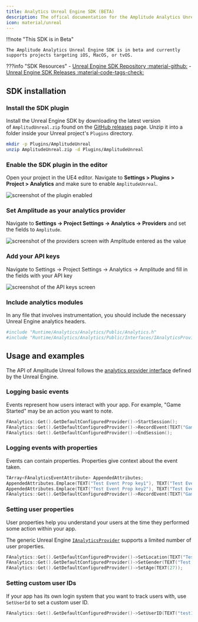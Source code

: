 ```yaml
---
title: Analytics Unreal Engine SDK (BETA)
description: The offical documentation for the Amplitude Analytics Unreal Engine SDK. 
icon: material/unreal
---
```


!!!note "This SDK is in Beta"

    The Amplitude Analytics Unreal Engine SDK is in beta and currently supports projects targeting iOS, MacOS, or tvOS.

???info "SDK Resources"
    - [Unreal Engine SDK Repository :material-github:](https://github.com/amplitude/Amplitude-Unreal)
    - [Unreal Engine SDK Releases :material-code-tags-check:](https://github.com/amplitude/Amplitude-Unreal/releases/tag/v0.1.0)

## SDK installation

### Install the SDK plugin

Install the Unreal Engine SDK by downloading the latest version of `AmplitudUnreal.zip` found on the [GitHub releases](https://github.com/amplitude/Amplitude-Unreal/releases/latest) page.
 Unzip it into a folder inside your Unreal project's `Plugins` directory.

```bash
mkdir -p Plugins/AmplitudeUnreal
unzip AmplitudeUnreal.zip -d Plugins/AmplitudeUnreal
```

### Enable the SDK plugin in the editor

Open your project in the UE4 editor. Navigate to **Settings > Plugins > Project > Analytics** and make sure to enable `AmplitudeUnreal`.

![screenshot of the plugin enabled](/../assets/images/analytics-unreal-1.png)

### Set Amplitude as your analytics provider

Navigate to **Settings -> Project Settings -> Analytics -> Providers** and set the fields to `Amplitude`.

![screenshot of the providers screen with Amplitude entered as the value](/../assets/images/analytics-unreal-2.png)

### Add your API keys

Navigate to Settings -> Project Settings -> Analytics -> Amplitude and fill in the fields with your API key

![screenshot of the API keys screen](/../assets/images/analytics-unreal-3.png)

### Include analytics modules

In any file that involves instrumentation, you should include the necessary Unreal Engine analytics headers.

```bash
#include "Runtime/Analytics/Analytics/Public/Analytics.h"
#include "Runtime/Analytics/Analytics/Public/Interfaces/IAnalyticsProvider.h"
```

## Usage and examples

The API of Amplitude Unreal follows the [analytics provider interface](https://docs.unrealengine.com/en-US/API/Runtime/Analytics/Interfaces/IAnalyticsProvider/index.html) defined by the Unreal Engine.

### Logging basic events

Events represent how users interact with your app. For example, "Game Started" may be an action you want to note.

```c++
FAnalytics::Get().GetDefaultConfiguredProvider()->StartSession();
FAnalytics::Get().GetDefaultConfiguredProvider()->RecordEvent(TEXT("Game started"));
FAnalytics::Get().GetDefaultConfiguredProvider()->EndSession();
```

### Logging events with properties

Events can contain properties. Properties give context about the event taken.

```c++
TArray<FAnalyticsEventAttribute> AppendedAttributes;
AppendedAttributes.Emplace(TEXT("Test Event Prop key1"), TEXT("Test Event value1"));
AppendedAttributes.Emplace(TEXT("Test Event Prop key2"), TEXT("Test Event value2"));
FAnalytics::Get().GetDefaultConfiguredProvider()->RecordEvent(TEXT("Game Started"), AppendedAttributes);
```

### Setting user properties

User properties help you understand your users at the time they performed some action within your app.

The generic Unreal Engine [`IAnalyticsProvider`](https://docs.unrealengine.com/en-US/API/Runtime/Analytics/Interfaces/IAnalyticsProvider/index.html) supports a limited number of user properties.

```c++
FAnalytics::Get().GetDefaultConfiguredProvider()->SetLocation(TEXT("Test location"));
FAnalytics::Get().GetDefaultConfiguredProvider()->SetGender(TEXT("Test gender"));
FAnalytics::Get().GetDefaultConfiguredProvider()->SetAge(TEXT(27));
```

### Setting custom user IDs

If your app has its own login system that you want to track users with, use `SetUserId` to set a custom user ID.

```c++
FAnalytics::Get().GetDefaultConfiguredProvider()->SetUserID(TEXT("test123@test.com"));
```
